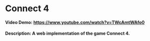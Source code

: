 # Connect 4
#### Video Demo:  https://www.youtube.com/watch?v=TWcAmtWAfo0
#### Description: A web implementation of the game Connect 4.
